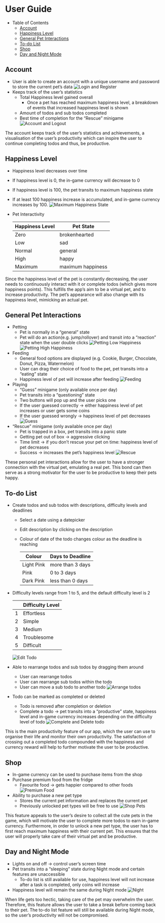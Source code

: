 # User Guide

- Table of Contents
  - [Account](#account)
  - [Happiness Level](#happiness-level)
  - [General Pet Interactions](#general-pet-interactions)
  - [To-do List](#to-do-list)
  - [Shop](#shop)
  - [Day and Night Mode](#day-and-night-mode)

## Account

- User is able to create an account with a unique username and password to store the current pet’s data
  ![Login and Register](./gifs/userguide/login_and_register.gif "Login and Register")
- Keeps track of the user’s statistics
  - Total Happiness level gained overall
    - Once a pet has reached maximum happiness level, a breakdown of events that increased happiness level is shown
  - Amount of todos and sub todos completed
  - Best time of completion for the “Rescue” minigame 
    ![Account and Logout](./gifs/userguide/account_and_logout.gif "Account and Logout")

The account keeps track of the user’s statistics and achievements, a visualisation of the user’s productivity which can inspire the user to continue completing todos and thus, be productive.

## Happiness Level

- Happiness level decreases over time
- If happiness level is 0, the in-game currency will decrease to 0
- If happiness level is 100, the pet transits to maximum happiness state
- If at least 100 happiness increase is accumulated, and in-game currency increases by 100.
  ![Maximum Happiness State](./gifs/userguide/max_happiness.gif "Maximum Happiness State")
  
- Pet Interactivity

  | Happiness Level | Pet State         |
  | --------------- | ----------------- |
  | Zero            | brokenhearted     |
  | Low             | sad               |
  | Normal          | general           |
  | High            | happy             |
  | Maximum         | maximum happiness |

Since the happiness level of the pet is constantly decreasing, the user needs to continuously interact with it or complete todos (which gives more happiness points). This fulfills the app’s aim to be a virtual pet, and to increase productivity. The pet’s appearance will also change with its happiness level, mimicking an actual pet.

## General Pet Interactions

- Petting
  - Pet is normally in a “general” state
  - Pet will do an action(e.g. jump/rollover) and transit into a “reaction” state when the user double clicks
    ![Petting Low Happiness](./gifs/userguide/petting_low_happiness.gif "Petting Low Happiness")
    ![Petting High Happiness](./gifs/userguide/petting_high_happiness.gif "Petting High Happiness")
- Feeding
  - General food options are displayed (e.g. Cookie, Burger, Chocolate, Donut, Pizza, Watermelon)
  - User can drag their choice of food to the pet, pet transits into a “eating” state
  - Happiness level of pet will increase after feeding
    ![Feeding](./gifs/userguide/feeding.gif "Feeding")
- Playing
  - “Guess” minigame (only available once per day)
  - Pet transits into a “questioning” state
  - Two buttons will pop up and the user picks one
  - If the user guessed correctly → either happiness level of pet increases or user gets some coins
  - If the user guessed wrongly → happiness level of pet decreases
    ![Guess](./gifs/userguide/guess.gif "Guess")
- “Rescue” minigame (only available once per day)
  - Pet is trapped in a box, pet transits into a panic state
  - Getting pet out of box → aggressive clicking
  - Time limit → if you don’t rescue your pet on time: happiness level of pet decreases
  - Success → increases the pet’s happiness level
    ![Rescue](./gifs/userguide/rescue.gif "Rescue")

These personal pet interactions allow for the user to have a stronger connection with the virtual pet, emulating a real pet. This bond can then serve as a strong motivator for the user to be productive to keep their pets happy.

## To-do List

- Create todos and sub todos with descriptions, difficulty levels and deadlines

  - Select a date using a datepicker
  - Edit description by clicking on the description
  - Colour of date of the todo changes colour as the deadline is reaching

    | Colour     | Days to Deadline |
    | ---------- | ---------------- |
    | Light Pink | more than 3 days |
    | Pink       | 0 to 3 days      |
    | Dark Pink  | less than 0 days |

- Difficulty levels range from 1 to 5, and the default difficulty level is 2

  |     | Difficulty Level |
  | --- | ---------------- |
  | 1   | Effortless       |
  | 2   | Simple           |
  | 3   | Medium           |
  | 4   | Troublesome      |
  | 5   | Difficult        |

  ![Edit Todo](./gifs/userguide/edit_todo.gif "Edit Todo")

- Able to rearrange todos and sub todos by dragging them around
  - User can rearrange todos
  - User can rearrange sub todos within the todo
  - User can move a sub todo to another todo
    ![Arrange todos](./gifs/userguide/arrange_todo.gif "Arrange todos")
- Todo can be marked as completed or deleted

  - Todo is removed after completion or deletion
  - Complete a todo → pet transits into a “productive” state, happiness level and in-game currency increases depending on the difficulty level of todo
    ![Complete and Delete todo](./gifs/userguide/complete_and_delete_todo.gif "Complete and Delete todo")

This is the main productivity feature of our app, which the user can use to organise their life and monitor their own productivity. The satisfaction of crossing out a completed todo compounded with the happiness and currency reward will help to further motivate the user to be productive.

## Shop

- In-game currency can be used to purchase items from the shop
- Purchase premium food from the fridge
  - Favourite food → gets happier compared to other foods
  ![Premium Food](./gifs/userguide/premium_food.gif "Premium Food")
- Ability to purchase a new pet type
  - Stores the current pet information and replaces the current pet
  - Previously unlocked pet types will be free to use
  ![Shop Pets](./gifs/userguide/shop_pets.gif "Shop Pets")

This feature appeals to the user’s desire to collect all the cute pets in the game, which will motivate the user to complete more todos to earn in-game currency. Furthermore, in order to unlock a new pet type, the user has to first reach maximum happiness with their current pet. This ensures that the user will properly take care of their virtual pet and be productive.

## Day and Night Mode

- Lights on and off → control user’s screen time
- Pet transits into a “sleeping” state during Night mode and certain features are unaccessible
  - To-do list is still available for use, happiness level will not increase after a task is completed, only coins will increase
- Happiness level will remain the same during Night mode
  ![Night](./gifs/userguide/night.gif "Night")

When life gets too hectic, taking care of the pet may overwhelm the user. Therefore, this feature allows the user to take a break before coming back to their pet. The to-do list feature will still be available during Night mode, so the user’s productivity will not be compromised.
